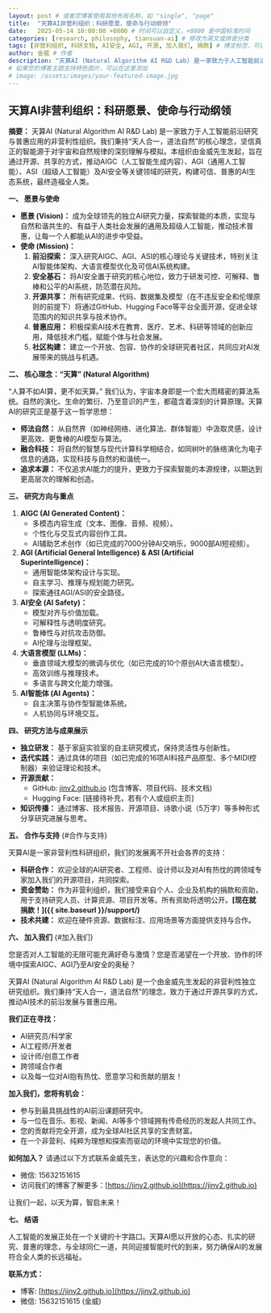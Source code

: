 ```yaml
---
layout: post # 或者您博客使用其他布局名称，如 "single", "page"
title:  "天算AI非营利组织：科研愿景、使命与行动纲领"
date:   2025-05-14 10:00:00 +0800 # 时间可以自定义，+0800 是中国标准时间
categories: [research, philosophy, tiansuan-ai] # 修改为英文或拼音分类
tags: [非营利组织, 科研文档, AI安全, AGI, 开源, 加入我们, 捐款] # 博文标签，可以自定义
author: 金威 # 作者
description: "天算AI (Natural Algorithm AI R&D Lab) 是一家致力于人工智能前沿研究与普惠应用的非营利性组织。本文阐述了其科研愿景、使命、核心理念、研究方向、合作方式以及如何加入和支持我们。" # 博文摘要
# 如果您的博客主题支持特色图片，可以在这里添加
# image: /assets/images/your-featured-image.jpg 
---
```


## 天算AI非营利组织：科研愿景、使命与行动纲领

**摘要：**
天算AI (Natural Algorithm AI R&D Lab) 是一家致力于人工智能前沿研究与普惠应用的非营利性组织。我们秉持“天人合一，道法自然”的核心理念，坚信真正的智能源于对宇宙和自然规律的深刻理解与模拟。本组织由金威先生发起，旨在通过开源、共享的方式，推动AIGC（人工智能生成内容）、AGI（通用人工智能）、ASI（超级人工智能）及AI安全等关键领域的研究，构建可信、普惠的AI生态系统，最终造福全人类。

**一、 愿景与使命**

*   **愿景 (Vision)：** 成为全球领先的独立AI研究力量，探索智能的本质，实现与自然和谐共生的、有益于人类社会发展的通用及超级人工智能，推动技术普惠，让每一个人都能从AI的进步中受益。
*   **使命 (Mission)：**
    1.  **前沿探索：** 深入研究AIGC、AGI、ASI的核心理论与关键技术，特别关注AI智能体架构、大语言模型优化及可信AI系统构建。
    2.  **安全基石：** 将AI安全置于研究的核心地位，致力于研发可控、可解释、鲁棒和公平的AI系统，防范潜在风险。
    3.  **开源共享：** 所有研究成果、代码、数据集及模型（在不违反安全和伦理原则的前提下）将通过GitHub、Hugging Face等平台全面开源，促进全球范围内的知识共享与技术协作。
    4.  **普惠应用：** 积极探索AI技术在教育、医疗、艺术、科研等领域的创新应用，降低技术门槛，赋能个体与社会发展。
    5.  **社区构建：** 建立一个开放、包容、协作的全球研究者社区，共同应对AI发展带来的挑战与机遇。

**二、 核心理念：“天算” (Natural Algorithm)**

“人算不如AI算，更不如天算。” 我们认为，宇宙本身即是一个宏大而精密的算法系统。自然的演化、生命的繁衍、乃至意识的产生，都蕴含着深刻的计算原理。天算AI的研究正是基于这一哲学思想：
*   **师法自然：** 从自然界（如神经网络、进化算法、群体智能）中汲取灵感，设计更高效、更鲁棒的AI模型与算法。
*   **融合科技：** 将自然的智慧与现代计算科学相结合，如同树叶的脉络演化为电子信息的通路，实现科技与自然的和谐统一。
*   **追求本源：** 不仅追求AI能力的提升，更致力于探索智能的本源规律，以期达到更高层次的理解和创造。

**三、 研究方向与重点**

1.  **AIGC (AI Generated Content)：**
    *   多模态内容生成（文本、图像、音频、视频）。
    *   个性化与交互式内容创作工具。
    *   AI辅助艺术创作（如已完成的7000分钟AI交响乐，9000部AI短视频）。
2.  **AGI (Artificial General Intelligence) & ASI (Artificial Superintelligence)：**
    *   通用智能体架构设计与实现。
    *   自主学习、推理与规划能力研究。
    *   探索通往AGI/ASI的安全路径。
3.  **AI安全 (AI Safety)：**
    *   模型对齐与价值加载。
    *   可解释性与透明度研究。
    *   鲁棒性与对抗攻击防御。
    *   AI伦理与治理框架。
4.  **大语言模型 (LLMs)：**
    *   垂直领域大模型的微调与优化（如已完成的10个原创AI大语言模型）。
    *   高效训练与推理技术。
    *   多语言与跨文化能力增强。
5.  **AI智能体 (AI Agents)：**
    *   自主决策与协作型智能体系统。
    *   人机协同与环境交互。

**四、 研究方法与成果展示**

*   **独立研发：** 基于家庭实验室的自主研究模式，保持灵活性与创新性。
*   **迭代实践：** 通过具体的项目（如已完成的16项AI科技产品原型、多个MIDI控制器）来验证理论和技术。
*   **开源贡献：**
    *   GitHub: [jinv2.github.io](https://jinv2.github.io) (包含博客、项目代码、技术文档)
    *   Hugging Face: [链接待补充，若有个人或组织主页]
*   **知识传播：** 通过博客、技术报告、开源项目、诗歌小说（5万字）等多种形式分享研究进展与思考。

**五、 合作与支持** {#合作与支持}

天算AI是一家非营利性科研组织，我们的发展离不开社会各界的支持：
*   **科研合作：** 欢迎全球的AI研究者、工程师、设计师以及对AI有热忱的跨领域专家加入我们的开源项目，共同探索。
*   **资金赞助：** 作为非营利组织，我们接受来自个人、企业及机构的捐款和资助，用于支持研究人员、计算资源、项目开发等。所有资助将透明公开。**[现在就捐款！]({{ site.baseurl }}/support/)** 
*   **技术共建：** 欢迎在硬件资源、数据标注、应用场景等方面提供支持与合作。

**六、 加入我们** {#加入我们}

您是否对人工智能的无限可能充满好奇与激情？您是否渴望在一个开放、协作的环境中探索AIGC、AGI乃至AI安全的奥秘？

天算AI (Natural Algorithm AI R&D Lab) 是一个由金威先生发起的非营利性独立研究组织。我们秉持“天人合一，道法自然”的理念，致力于通过开源共享的方式，推动AI技术的前沿发展与普惠应用。

**我们正在寻找：**
*   AI研究员/科学家
*   AI工程师/开发者
*   设计师/创意工作者
*   跨领域合作者
*   以及每一位对AI抱有热忱、愿意学习和贡献的朋友！

**加入我们，您将有机会：**
*   参与到最具挑战性的AI前沿课题研究中。
*   与一位在音乐、影视、新闻、AI等多个领域拥有传奇经历的发起人共同工作。
*   您的贡献将完全开源，成为全球AI社区共享的宝贵财富。
*   在一个非营利、纯粹为理想和探索而驱动的环境中实现您的价值。

**如何加入？**
请通过以下方式联系金威先生，表达您的兴趣和合作意向：
*   微信: 15632151615
*   访问我们的博客了解更多：[https://jinv2.github.io](https://jinv2.github.io)

让我们一起，以天为算，智启未来！

**七、 结语**

人工智能的发展正处在一个关键的十字路口。天算AI愿以开放的心态、扎实的研究、普惠的理念，与全球同仁一道，共同迎接智能时代的到来，努力确保AI的发展符合全人类的长远福祉。

**联系方式：**
*   博客: [https://jinv2.github.io](https://jinv2.github.io)
*   微信: 15632151615 (金威)
